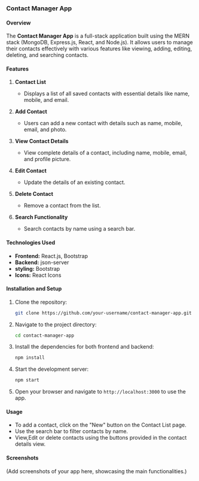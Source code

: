 
### Contact Manager App

#### Overview
The **Contact Manager App** is a full-stack application built using the MERN stack (MongoDB, Express.js, React, and Node.js). It allows users to manage their contacts effectively with various features like viewing, adding, editing, deleting, and searching contacts.

#### Features
1. **Contact List**
   - Displays a list of all saved contacts with essential details like name, mobile, and email.

2. **Add Contact**
   - Users can add a new contact with details such as name, mobile, email, and photo.

3. **View Contact Details**
   - View complete details of a contact, including name, mobile, email, and profile picture.

4. **Edit Contact**
   - Update the details of an existing contact.

5. **Delete Contact**
   - Remove a contact from the list.

6. **Search Functionality**
   - Search contacts by name using a search bar.

#### Technologies Used
- **Frontend:** React.js, Bootstrap
- **Backend:** json-server
- **styling:** Bootstrap
- **Icons:** React Icons

#### Installation and Setup
1. Clone the repository:
   ```bash
   git clone https://github.com/your-username/contact-manager-app.git
   ```
2. Navigate to the project directory:
   ```bash
   cd contact-manager-app
   ```
3. Install the dependencies for both frontend and backend:
   ```bash
   npm install
   ```
4. Start the development server:
   ```bash
   npm start
   ```
5. Open your browser and navigate to `http://localhost:3000` to use the app.

#### Usage
- To add a contact, click on the "New" button on the Contact List page.
- Use the search bar to filter contacts by name.
- View,Edit or delete contacts using the buttons provided in the contact details view.

#### Screenshots
(Add screenshots of your app here, showcasing the main functionalities.)

